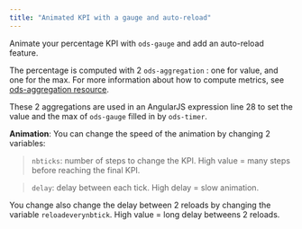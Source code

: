 ```yaml
---
title: "Animated KPI with a gauge and auto-reload"
---
```


Animate your percentage KPI with `ods-gauge` and add an auto-reload feature.

The percentage is computed with 2 `ods-aggregation` : one for value, and one for the max. For more information about how to compute metrics, see [ods-aggregation resource](/widget-tricks/ods-aggregation).

These 2 aggregations are used in an AngularJS expression line 28 to set the value and the max of `ods-gauge` filled in by `ods-timer`.

**Animation**: You can change the speed of the animation by changing 2 variables:

>`nbticks`: number of steps to change the KPI. High value = many steps before reaching the final KPI.

>`delay`: delay between each tick. High delay = slow animation.

You change also change the delay between 2 reloads by changing the variable `reloadeverynbtick`. High value = long delay betweens 2 reloads.